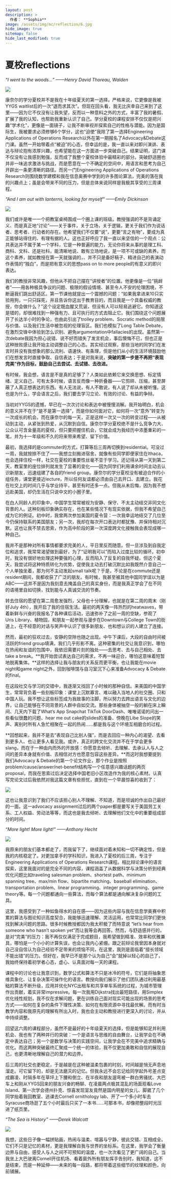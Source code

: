 ```yaml
---
layout: post
description: >
  作者： **Sophia**
image: /assets/img/mc/reflection/6.jpg
hide_image: true
sitemap: false
hide_last_modified: true
---
```


# 夏校reflections

*“I went to the woods…” ——Henry David Thoreau, Walden*

![](../../assets/img/mc/reflection/1.jpg)
 
康奈尔的学分夏校并不是我在十年级夏天的第一选择。严格来说，它更像是我被YYGS waitlist后的一次“退而求其次”。但现在回头看，我无比庆幸自己来到了这里——因为它不仅没有让我失望，反而以一种意料之外的方式，丰富了我的暑假、扩展了我的认知，也帮助我重新认识了自己。学分夏校的课程安排不仅仅是把兴趣“学术化”，更像是一面镜子，让我不断审视并探索自己的性格与潜能。因为是国际生，我被要求必须修够6个学分，这也“迫使”我除了第一选择Engineering Applications of Operations Research以外在第一期报名了Advocacy&Debate这门课。虽然一开始带着点“被迫”的心态，但幸运的是，我一直以来对即兴演讲、表达与辩论抱有浓厚兴趣，也希望能在这一方面进一步突破自己。结果证明，这门课不仅没有让我感到勉强，反而成了我整个夏校体验中最精彩的部分。突破舒适圈也并非一味追求激进与挑战，而是愿意在一个不确定的空间中，用语言和思考为自己开辟出一条更清晰的路径。而另一门Engineering Applications of Operations Research则围绕数学建模和我在信息奥赛中学到的许多图论算法，完美的落在我的兴趣点上；虽是会带来不同的压力，但是总体来说同样是我极其享受的三周课程。

*“And I am out with lanterns, looking for myself” ——Emily Dickinson*

![](../../assets/img/mc/reflection/4.jpg)
 
我们或许是唯一一个把教室桌椅围成一个圈上课的班级。教授强调的不是背诵定义、而是真正地“讨论”——关于事件，关于立场，关于逻辑，更关于我们作为说话者、思考者、行动者的存在。他希望我们不仅要“说”，更要“言之有物”，要成为真正能够站得住的、有理有据的人。这也正好呼应了我一直以来坚信的一个观点：公共表达并不属于某一个学科，它是一种普遍的能力，无论你将来从事的是理工科、商科、文科、还是社科，能清晰地说、敢有立场地说，是一项不可或缺的素养。而这个素养，就如教授在第一天就强调的，、并不只是备好稿子、精进自己的表演动作表情的“独白”，而是把有意义的思想pass on to more people的有意义的即兴表达。

我们的教授非常风趣，但他从不把自己摆在“讲授者”的位置。他更像是一位“挑衅者”——用各种极具争议的问题、极限的假设情境、甚至令人不安的伦理困境，不断逼我们跳出舒适区。第一节课他就提出一个震撼的问题：“如果我拿进来10只实验用狗，一只只踩死，并且告诉你这出于教育目的，而且我是一个具备权威的教授，你会做什么？”这个设定既血腥又荒诞，但没有人可以轻易逃避它。你知道这是错的，却很难找到一种强有力、且可执行的方式去阻止它。我们围绕这个问题展开了长达半小时的争论，也由此引出了trolley problem、Socratic method的局限与价值、以及我们生活中被忽视的伦理盲区。我们也模拟了Long Table Debate，在激烈交锋中体验到怎么识别、避免argumentation中fallacies的出现。虽然第一次debate我因为担心说错、说不好而错失了发言机会，事后懊悔不已，但也正是这种挫败感让我开始主动调整自己的心态。其实经过观察，那些当地的同学们在发言时并没有我想象的那么流利、语速快、有条理，但是他们从小的生活环境鼓励他们在想发言时直接争取、自信表达；于是对我来说，**突破的第一步是不再把“表现完美”作为目标，鼓励自己去尝试、去试错、去改进。**

有时候，我会想，语言是不是真的足够了？人类如此依赖它来交换思想、标定情绪、定义自己，可有太多时候，语言反而像一种折叠器——它剪碎、压缩，甚至屏蔽了人真正想表达的东西。有人无法说，有人不敢说，有人说了却从未被听懂。这也是为什么，学会语言之后，我们要去学习立论、有效的讨论、有益的争辩。

当初对YYGS的遗憾，早已在一次次讨论和表达中被慢慢消解。我开始明白，机会的意义并不在于“是不是第一选择”，而是你如何面对它，如何将一次“意外”转变为一次成长的机会。而在康奈尔的每一天，正是这样一次又一次的转变过程——从被动到主动，从紧张到热爱，从沉默到自信。康奈尔学分夏校绝不是什么竞争力大、公众认可含金量高的夏校，但只要把握住机会，它就会成为我经历中浓墨重彩的一笔，并为十一年级和不久的将来带来希望、留下价值。

最初，我选择的是commuter的方式，打算等后三周再切换到residential。可没过一周，我就按捺不住了——我想立刻搬进宿舍。就像有些同学即便家住在Ithaca，也会选择住校一样，社交在夏校的重要性丝毫不亚于学习。还记得从第一天到第二天，教室里的座位排列就发生了显著的变化——因为同学们利用课余时间主动去认识新朋友，迅速组建了各自的friend group。康奈尔的学分夏校没有被迫合作的小组任务，课堂更接近lecture，所以任何友谊都必须由自己去开口、去建立。我花在社交上的时间几乎与学业持平，甚至有时还多一点。但我从未后悔，因为我不想远赴美国，却仍生活在只说中文的小圈子里。

在白人同龄人的印象中，中国学生常常被视为安静、保守、不太主动结交非同文化背景的人。这种刻板印象确实存在，也在某些情况下有现实依据，但我不希望自己成为它的例证。初中时，我曾两次参加美国的夏令营：一次我幸运地结交了几位至今仍保持联系的美国朋友；另一次，我却在每次开口表达时都犹豫、并保持相对沉默。这也让我不禁去思索，作为高中阶段的第一次深度跨文化接触我会表现成哪一种自己。

我并不是那种对所有事情都要求完美的人，平日里反而随意。但一旦涉及到自我定位和追求，我常常渴望做到最好，为了“证明我可以”而陷入过度比较的循环。初中时，我没有很好地处理这种要强的心理，反而陷入了反复的自我怀疑。但这个夏天，我尝试将这种特质转化为优势，促使我主动去打破沉默比如我既然介意自己一个人单独坐着，那为何不主动发起small talk呢？于是，不论是在commute还是resident期间，我都收获了广泛的朋友。有时候，我甚至被其他中国同学误以为是ABC——这并不是因为我刻意去掩盖自己的真实身份，而是我真正学会了在不同的语境里自如切换，找到能与人真诚交流的节奏。

转去住宿的愿望在第二周愈发强烈，父母也十分理解，也就是在第二周的周末（刚好July 4th），我开启了我的住宿生活。最初的两天像一阵热烈的heatwaves，带着新鲜与兴奋的我报名了各种课后活动，迅速弥补了之前一周的空缺，参观了 Uris Library、植物园，和朋友一起参观与漫步在Downtown与College Town的街道上，在不经意的对话与笑声中认识了很多新朋友、也和想认识的人建立了连接。

然而，最初的狂欢过去，安静的空隙也随之出现。中午下课后，大段的自由时间被活跃的friend group填满，我们几乎形影不离。这种密集的社交让我意识到，哪怕在热闹和友谊的包围中，我依旧需要片刻的独处——去思考、去与自己相处、去take a break。**我开始尝试表达自己的需求，不再一味迎合，哪怕这意味着短暂地脱离集体。**这样的选择让我与朋友的关系反而更平衡，也让我能在movie night和game night之外，回到咖啡馆与自习室沉下心来准备Advocacy & Debate的final。

在这段社交与学习的交错中，我逐渐又找回了小时候的那种自信。来美国的中国学生，常常背负着一些刻板印象：课堂上沉默寡言、难以融入当地人的社交圈、只和中国人玩。我不想让这些标签成为我故事的注脚，所以努力去跨出语言与文化的边界，让自己能够在不同背景的人群中自如交流。那些身体被抽空一般的躺在床上瞬间、几天内下载了What’s App Snapchat TikTok DoorDash、唯唯诺诺的问出一些看似很蠢的问题、hear me out cake的slides的准备、傍晚在Libe Slope的笑声、离别时所有人急忙相聚在一起的热闹……都是我与这个环境互相磨合的过程。

**回想起来，我并不是去“表现自己比别人强”，而是去回应一种内心的渴望、去看到更多人、也让更多人看见我。或许，真正的跨文化交流并不在于学会更多slang，而在于一种由内而外的开放感：你愿意去倾听、去理解、去承认人与人之间的差异本身就有价值、去相信对方也愿意包容这些差异。**而这时我想要提到我们Advocacy & Debate的第一个论文作业，那个作业是按照problem/cause/answer/net-benefit结构写一个任意感兴趣话题的两页proposal，而我在思索过后决定选择中国老旧小区改造作为我的核心素材。认真写完论文过后我依然对我这篇文章有些担忧，直到在一个早晨惊喜的收到了：

![](../../assets/img/mc/reflection/5.jpg)

这也让我意识到了我们不应该担心别人不理解、不知道，而是坦诚的作出自己最好的一面。这一advocacy assignment过后的两个paper都是要写关于美国劳工关系、工人权益、劳动法等等，而这也是我去倾听、去理解他们文化中的重要组成部分的时间。



*“More light! More light!” ——Anthony Hecht*

![](../../assets/img/mc/reflection/2.jpg)
 
我原来的朋友们基本都走了，而我留下了，继续面对着未知和一切不确定性，但是我的内核稳定了。对更加拿手的学科知识，我进入了夏校的后三周，专注于Engineering Applications of Operations Research课程。相比辩论课中的语言探索，这里我面对的是完全不同的内容，课程涵盖了从数据科学与决策分析到经典优化问题比如traveling salesman problem、shortest path、minimum spanning tree、max/min flow、bipartite matching、baseball elimination、transportation problem、linear programming、integer programming、game theory等。每一个问题都通向一些算法，而每个算法都是通向解决复杂问题的工具。

这里，我感受到了一种如鱼得水的自在感——因为这些内容与我在信息学奥赛中积累的算法与图论知识高度契合，我能够迅速理解、灵活运用，也常常比同学们更快找到解决问题的思路。很多时候教授都因为我太积极了而特意说 “let’s hear from someone who hasn’t spoken yet”而让我等会再回答。然而，与舒适感并行的，是对“完美”的压力：我不再仅仅满足于完成题目，我希望做到精准、效率和优雅兼具，哪怕是一个小小的计算失误，也会让我内心紧绷。跟之前辩论我曾因本身就对自己没自信认为自己经验不足带来的烦恼不同，在这里，我则是面临着“擅长领域不能出错”的压力。但好在，我早已不是那个认为自己“会”就掉以轻心的自己了，我始终保持着初学者心态，虚心、认真面对每一天的课程。

课程中的讨论也让我意识到，数学公式和算法不只是冰冷的符号，它们是将抽象思维具象化、让复杂决策可操作化的语言。教授向我们展示了他们团队通过利用最基础的算法不断升级，应用并优化NYC出租车和共享单车系统的过程，为城市管理作出贡献，着实非常impressive。每一次我用Dijkstra找出最短路径，用Simplex优化线性规划，我不仅在求解问题，更在训练自己面对现实可能出现的场景的思考方式——如何在复杂的条件下理性决策、如何在有限资源中寻找最优解。而有时当教学内容和我原先的理解有所出入时，我也会主动和教授进行更深入的讨论，并从中持续调整。

回望这六周的课程部分，虽然不是最好的十年级夏天的选择，但是能够知足并利用机会、我也有了两种并行的突破：一个是语言与思维的自由舞台，让我学会在不确定中表达自己；另一个是数学与决策的实践空间，让我学会在不完美中追求精确与优化。而这两种突破最终汇聚成一个统一的体验，我不仅更加勇敢和自信的展现自己，也更清晰地理解自己的潜力和边界。

后三周的社交也更稳定，于是越是在这种被温柔包裹的时刻，时间越是悄无声息地溜走。可它留下的，却是无法磨灭的记忆。但我永远不会忘记给同学起外号差点变成霸凌、时隔多年在草坪上下腰和倒立、在半夜和朋友遛弯被一群白男骚扰、大巴车上和刚从YYGS回来的朋友兴奋的畅聊、在凌晨两点极其混乱的场面观看Love Island、第一次学会德州扑克、惊喜发现室友竟然是国内明星的女儿、脚崴了几个同学抬着我回教室、逃课去Cornell ornithology lab、开了一个多小时车去Syracuse商场逛了五个小时最后只买了一本书……可那本书，却像把整段时光压进了纸页里。



*“The Sea is History” ——Derek Walcott*

![](../../assets/img/mc/reflection/3.jpg)

我想，这些日子像一幅拼贴画，热闹与温柔、喧嚣与宁静，彼此交错、互相成全。它们不只是记忆的素材，更是我理解自我与世界的坐标系。在这里，我学会了衡量边界与自由，感受人与人之间不可预知的温度，也一次次看见了更广阔的自己。当我坐上大巴驶离Cornell开往机场、看着窗外所有朋友挥手告别时，我知道，这不是结束，而是一种延伸——未来的每一段路，都将带着这些细节的纹理和颜色，向前铺展。
